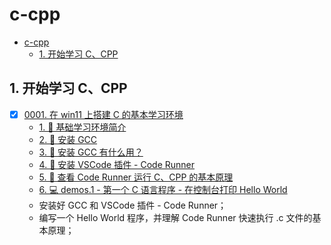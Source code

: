# c-cpp

<!-- region:toc -->
- [c-cpp](#c-cpp)
  - [1. 开始学习 C、CPP](#1-开始学习-ccpp)
<!-- endregion:toc -->

## 1. 开始学习 C、CPP

- [x] [0001. 在 win11 上搭建 C 的基本学习环境](https://github.com/Tdahuyou/TNotes.c-cpp/tree/main/notes/0001.%20%E5%9C%A8%20win11%20%E4%B8%8A%E6%90%AD%E5%BB%BA%20C%20%E7%9A%84%E5%9F%BA%E6%9C%AC%E5%AD%A6%E4%B9%A0%E7%8E%AF%E5%A2%83/README.md) <!-- [locale](./notes/0001.%20%E5%9C%A8%20win11%20%E4%B8%8A%E6%90%AD%E5%BB%BA%20C%20%E7%9A%84%E5%9F%BA%E6%9C%AC%E5%AD%A6%E4%B9%A0%E7%8E%AF%E5%A2%83/README.md) -->  
  - [1. 📒 基础学习环境简介](https://github.com/Tdahuyou/TNotes.c-cpp/tree/main/notes/0001.%20%E5%9C%A8%20win11%20%E4%B8%8A%E6%90%AD%E5%BB%BA%20C%20%E7%9A%84%E5%9F%BA%E6%9C%AC%E5%AD%A6%E4%B9%A0%E7%8E%AF%E5%A2%83/README.md#1--基础学习环境简介)
  - [2. 📒 安装 GCC](https://github.com/Tdahuyou/TNotes.c-cpp/tree/main/notes/0001.%20%E5%9C%A8%20win11%20%E4%B8%8A%E6%90%AD%E5%BB%BA%20C%20%E7%9A%84%E5%9F%BA%E6%9C%AC%E5%AD%A6%E4%B9%A0%E7%8E%AF%E5%A2%83/README.md#2--安装-gcc)
  - [3. 🤔 安装 GCC 有什么用？](https://github.com/Tdahuyou/TNotes.c-cpp/tree/main/notes/0001.%20%E5%9C%A8%20win11%20%E4%B8%8A%E6%90%AD%E5%BB%BA%20C%20%E7%9A%84%E5%9F%BA%E6%9C%AC%E5%AD%A6%E4%B9%A0%E7%8E%AF%E5%A2%83/README.md#3--安装-gcc-有什么用)
  - [4. 📒 安装 VSCode 插件 - Code Runner](https://github.com/Tdahuyou/TNotes.c-cpp/tree/main/notes/0001.%20%E5%9C%A8%20win11%20%E4%B8%8A%E6%90%AD%E5%BB%BA%20C%20%E7%9A%84%E5%9F%BA%E6%9C%AC%E5%AD%A6%E4%B9%A0%E7%8E%AF%E5%A2%83/README.md#4--安装-vscode-插件---code-runner)
  - [5. 📒 查看 Code Runner 运行 C、CPP 的基本原理](https://github.com/Tdahuyou/TNotes.c-cpp/tree/main/notes/0001.%20%E5%9C%A8%20win11%20%E4%B8%8A%E6%90%AD%E5%BB%BA%20C%20%E7%9A%84%E5%9F%BA%E6%9C%AC%E5%AD%A6%E4%B9%A0%E7%8E%AF%E5%A2%83/README.md#5--查看-code-runner-运行-ccpp-的基本原理)
  - [6. 💻 demos.1 - 第一个 C 语言程序 - 在控制台打印 Hello World](https://github.com/Tdahuyou/TNotes.c-cpp/tree/main/notes/0001.%20%E5%9C%A8%20win11%20%E4%B8%8A%E6%90%AD%E5%BB%BA%20C%20%E7%9A%84%E5%9F%BA%E6%9C%AC%E5%AD%A6%E4%B9%A0%E7%8E%AF%E5%A2%83/README.md#6--demos1---第一个-c-语言程序---在控制台打印-hello-world)
  - 安装好 GCC 和 VSCode 插件 - Code Runner；
  - 编写一个 Hello World 程序，并理解 Code Runner 快速执行 .c 文件的基本原理；
  
